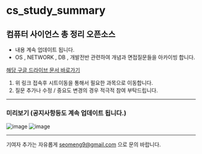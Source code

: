 # cs_study_summary
## 컴퓨터 사이언스 총 정리 오픈소스

* 내용 계속 업데이트 됩니다.
* OS , NETWORK , DB , 개발전반 관련하여 개념과 면접질문들을 아카이빙 합니다.

[해당 구글 드라이브 문서 바로가기](https://docs.google.com/spreadsheets/d/1CGyKB2oyUURFr9YBZQuWnvsmtOk-ZIHiH60SwF1BO_s/edit?usp=sharing)

1. 위 링크 접속후 시트이동을 통해서 필요한 과목으로 이동합니다.					
2. 질문 추가나 수정 / 중요도 변경의 경우 적극적 참여 부탁드립니다. 

---
### 미리보기 (공지사항등도 계속 업데이트 됩니다.)

![image](https://github.com/user-attachments/assets/784685c5-412e-4abb-8a62-66ef6a7b95fb)
![image](https://github.com/user-attachments/assets/630258ac-50b4-450e-b780-b96ce30f04a1)

---

기여자 추가는 자유롭게 seomeng9@gmail.com 으로 문의 바랍니다.
